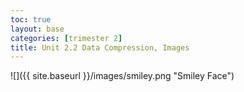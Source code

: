 ```yaml
---
toc: true
layout: base
categories: [trimester 2]
title: Unit 2.2 Data Compression, Images
---
```


![]({{ site.baseurl }}/images/smiley.png "Smiley Face")
